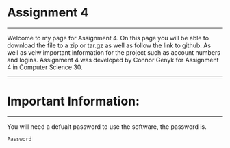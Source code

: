 # [](#header-1)Assignment 4
* * *
Welcome to my page for Assignment 4. 
On this page you will be able to download the file to a zip or tar.gz as well as follow the link to github. 
As well as veiw important information for the project such as account numbers and logins.
Assignment 4 was developed by Connor Genyk for Assignment 4 in Computer Science 30.
* * * 
# [](#header-1)Important Information:
* * *
You will need a defualt password to use the software, the password is.
```js
Password
```
